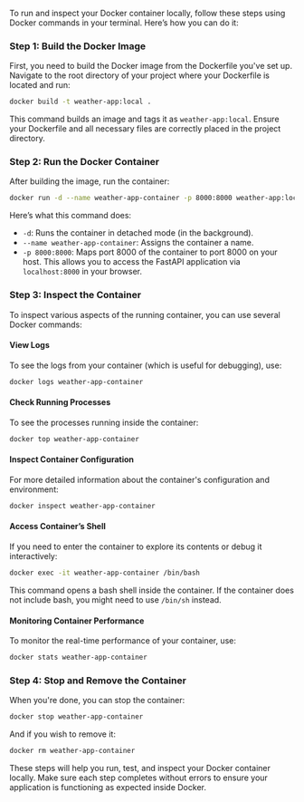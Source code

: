To run and inspect your Docker container locally, follow these steps using Docker commands in your terminal. Here’s how you can do it:

### Step 1: Build the Docker Image
First, you need to build the Docker image from the Dockerfile you've set up. Navigate to the root directory of your project where your Dockerfile is located and run:

```bash
docker build -t weather-app:local .
```

This command builds an image and tags it as `weather-app:local`. Ensure your Dockerfile and all necessary files are correctly placed in the project directory.

### Step 2: Run the Docker Container
After building the image, run the container:

```bash
docker run -d --name weather-app-container -p 8000:8000 weather-app:local
```

Here’s what this command does:
- `-d`: Runs the container in detached mode (in the background).
- `--name weather-app-container`: Assigns the container a name.
- `-p 8000:8000`: Maps port 8000 of the container to port 8000 on your host. This allows you to access the FastAPI application via `localhost:8000` in your browser.

### Step 3: Inspect the Container
To inspect various aspects of the running container, you can use several Docker commands:

#### View Logs
To see the logs from your container (which is useful for debugging), use:

```bash
docker logs weather-app-container
```

#### Check Running Processes
To see the processes running inside the container:

```bash
docker top weather-app-container
```

#### Inspect Container Configuration
For more detailed information about the container's configuration and environment:

```bash
docker inspect weather-app-container
```

#### Access Container’s Shell
If you need to enter the container to explore its contents or debug it interactively:

```bash
docker exec -it weather-app-container /bin/bash
```

This command opens a bash shell inside the container. If the container does not include bash, you might need to use `/bin/sh` instead.

#### Monitoring Container Performance
To monitor the real-time performance of your container, use:

```bash
docker stats weather-app-container
```

### Step 4: Stop and Remove the Container
When you're done, you can stop the container:

```bash
docker stop weather-app-container
```

And if you wish to remove it:

```bash
docker rm weather-app-container
```

These steps will help you run, test, and inspect your Docker container locally. Make sure each step completes without errors to ensure your application is functioning as expected inside Docker.